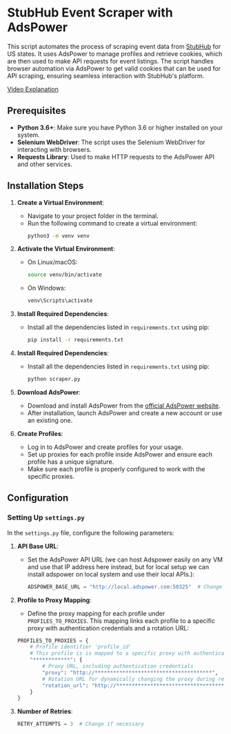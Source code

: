 # StubHub Event Scraper with AdsPower

This script automates the process of scraping event data from [StubHub](https://www.stubhub.com/) for US states. It uses AdsPower to manage profiles and retrieve cookies, which are then used to make API requests for event listings. The script handles browser automation via AdsPower to get valid cookies that can be used for API scraping, ensuring seamless interaction with StubHub's platform.

[Video Explanation](https://www.loom.com/share/63eb936c3ac04d5f84945d6b8dec67b6?sid=a09c46f1-f1f1-4060-91d3-98b7c2bfe7c5)

## Prerequisites

- **Python 3.6+**: Make sure you have Python 3.6 or higher installed on your system.
- **Selenium WebDriver**: The script uses the Selenium WebDriver for interacting with browsers.
- **Requests Library**: Used to make HTTP requests to the AdsPower API and other services.

## Installation Steps

1. **Create a Virtual Environment**:
   - Navigate to your project folder in the terminal.
   - Run the following command to create a virtual environment:
     ```bash
     python3 -m venv venv
     ```

2. **Activate the Virtual Environment**:
   - On Linux/macOS:
     ```bash
     source venv/bin/activate
     ```
   - On Windows:
     ```bash
     venv\Scripts\activate
     ```

3. **Install Required Dependencies**:
   - Install all the dependencies listed in `requirements.txt` using pip:
     ```bash
     pip install -r requirements.txt
     ```

4. **Install Required Dependencies**:
   - Install all the dependencies listed in `requirements.txt` using pip:
     ```bash
     python scraper.py
     ```

5. **Download AdsPower**:
   - Download and install AdsPower from the [official AdsPower website](https://www.adspower.com/).
   - After installation, launch AdsPower and create a new account or use an existing one.

6. **Create Profiles**:
   - Log in to AdsPower and create profiles for your usage.
   - Set up proxies for each profile inside AdsPower and ensure each profile has a unique signature.
   - Make sure each profile is properly configured to work with the specific proxies.

## Configuration

### Setting Up `settings.py`

In the `settings.py` file, configure the following parameters:

1. **API Base URL**:
   - Set the AdsPower API URL (we can host Adspower easily on any VM and use that IP address here instead, but for local setup we can install adspower on local system and use their local APIs.):
     ```python
     ADSPOWER_BASE_URL = "http://local.adspower.com:50325"  # Change if necessary
     ```

2. **Profile to Proxy Mapping**:
   - Define the proxy mapping for each profile under `PROFILES_TO_PROXIES`. This mapping links each profile to a specific proxy with authentication credentials and a rotation URL:
   
   ```python
   PROFILES_TO_PROXIES = {
       # Profile identifier 'profile_id'
       # This profile is is mapped to a specific proxy with authentication and a rotation URL
       "************": {
           # Proxy URL, including authentication credentials
           "proxy": "http://**************************************",
           # Rotation URL for dynamically changing the proxy during requests
           "rotation_url": "http://**************************************"
       }
   }
   ```

3. **Number of Retries**:
     ```python
     RETRY_ATTEMPTS = 3  # Change if necessary
     ```

